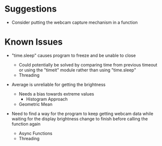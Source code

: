 
# Suggestions
* Consider putting the webcam capture mechanism in a function
# Known Issues
* "time.sleep" causes program to freeze and be unable to close
  * Could potentially be solved by comparing time from previous timeout or using the "timeit" module rather than using "time.sleep"
  * Threading

* Average is unreliable for getting the brightness
  * Needs a bias towards extreme values
    * Histogram Approach
  * Geometric Mean

* Need to find a way for the program to keep getting webcam data while waiting for the display brightness change to finish before calling the function again
  * Async Functions
  * Threading